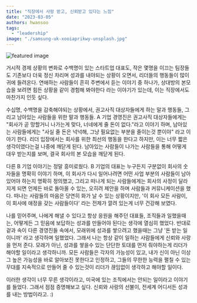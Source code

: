 ```yaml
---
title: "직장에서 사랑 받고, 신뢰받고 있다는 느낌"
date: "2023-03-05"
authors: hwansoo
tags:
  - "leadership"
image: "./samsung-uk-xooiaprikwy-unsplash.jpg"
---
```

![featured image](./samsung-uk-xooiaprikwy-unsplash.jpg)

거시적 경제 상황의 변화로 수백명이 있는 스타트업 대표도, 작은 몇명을 이끄는 팀장들도 기존보다 더욱 정신 차리며 성과를 내야되는 상황이 오면서, 리더들의 행동들이 많이 귀에 들려온다. 연애하는 사람들이 흔히 주변에서 듣는 이야기 중 하나가, 상대방의 본모습을 보려면 힘든 상황을 같이 경험해 봐야한다 라는 이야기가 있는데, 이는 직장에서도 마찬가지 인듯 싶다.

수십명, 수백명을 감축해야되는 상황에서, 권고사직 대상자들에게 하는 말과 행동들, 그리고 남아있는 사람들을 위한 말과 행동들. A 기업 경영진은 권고사직 대상자들에게는 "회사가 곧 망할거니 나가는게 맞다, 너네에게 줄 돈이 없다."라고 이야기 하며, 남아있는 사람들에게는 "사실 줄 돈은 넉넉해, 그냥 필요없는 부분을 줄이는것 뿐이야" 라고 이야기 한다. 리더 입장에서는 회사를 위한 최선의 행동을 한다고 하지만, 이는 너무 짧은 생각이였다는걸 나중에 깨닫게 된다. 남아있는 사람들이 나가는 사람들을 통해 어떻게 대우 받는지를 보며, 결국 회사의 본 모습을 깨닫게 된다.

다른 B 기업 이야기는 정말 흥미로웠다. B 기업의 대표는 누구든지 구분없이 회사의 숫자들을 명확히 이야기 하며, 이 회사가 다시 일어나려면 어떤 사업 부분의 사람들이 남아 있어야 하는지 명확히 정의했고, 그리고 떠나게 되는 사람들에게는 회사의 사정이 달라지게 되면 언제든 바로 돌아올 수 있는, 오히려 제안을 하며 사람들과 커뮤니케이션을 했다. 떠나는 사람들의 마음은 당연히 화가 날 수 있는 상황이지만, '이 회사 모든 사람이, 이 회사에 애정을 갖는 사람들이다' 라는 전제가 깔려 있는게 너무 건강해 보였다.

나를 믿어주며, 나에게 해낼 수 있다고 항상 응원을 해주던 대표들, 조직들과 일했을때는, 어떻게든 그 믿음에 보답하는 성과를 만들어야 된다는 생각에 열심히 했었다. 반대로 겉과 속이 다른 경영진들 속에서, 모래위에 성과를 쌓으려고 했을때는 그냥 '돈 받는 일이니까' 라고 생각하며 일했었다. 그래서 나는 항상 같이 일하는 사람들에게 신뢰와 사랑을 먼저 준다. 모래가 아닌, 성과를 쌓을수 있는 단단한 토대를 먼저 줘야하는게 리더가 해야할 일이라고 생각하니까. 모든 사람들은 각자의 가능성이 있고, 내가 신이 아닌 이상 그 높은 가능성을 바로 알아보진 못한다고 인정하고, 그들의 무한한 능력을 펼칠 수 있는 무대를 지속적으로 만들어 줄 수 있는것이 리더가 끊임없이 생각하고 해야할 일이다.

이러한 생각이 너무 무른 생각이라고, 미국에 있는 조직에서는 안되는 일이라고 이야기를 들었다. 그래서 점점 증명해보고 싶다. 신뢰와 사랑의 선불이, 전세계 어디서든 성과를 내는 방법이라고. :)
